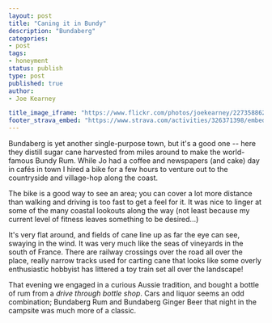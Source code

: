 ```yaml
---
layout: post
title: "Caning it in Bundy"
description: "Bundaberg"
categories:
- post
tags:
- honeyment
status: publish
type: post
published: true
author:
- Joe Kearney

title_image_iframe: "https://www.flickr.com/photos/joekearney/22735886287/in/album-72157660647306877/player/"
footer_strava_embed: "https://www.strava.com/activities/326371398/embed/7c8a3690996c428ce96f10194ed991125e509825"
---
```


Bundaberg is yet another single-purpose town, but it's a good one -- here they distill sugar cane harvested from miles around to make the world-famous Bundy Rum. While Jo had a coffee and newspapers (and cake) day in cafés in town I hired a bike for a few hours to venture out to the countryside and village-hop along the coast.

The bike is a good way to see an area; you can cover a lot more distance than walking and driving is too fast to get a feel for it. It was nice to linger at some of the many coastal lookouts along the way (not least because my current level of fitness leaves something to be desired...)

It's very flat around, and fields of cane line up as far the eye can see, swaying in the wind. It was very much like the seas of vineyards in the south of France. There are railway crossings over the road all over the place, really narrow tracks used for carting cane that looks like some overly enthusiastic hobbyist has littered a toy train set all over the landscape!

That evening we engaged in a curious Aussie tradition, and bought a bottle of rum from a _drive through bottle shop_. Cars and liquor seems an odd combination; Bundaberg Rum and Bundaberg Ginger Beer that night in the campsite was much more of a classic.

